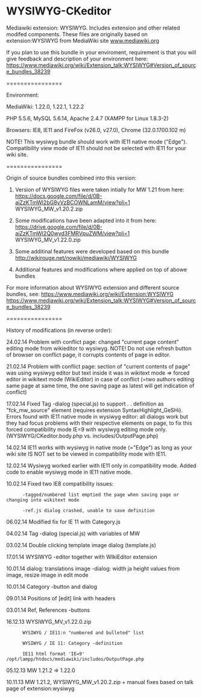 WYSIWYG-CKeditor
================

Mediawiki extension: WYSIWYG. Includes extension and other related modifed components.
These files are originally based on extension:WYSIWYG from MediaWiki site www.mediawiki.org

If you plan to use this bundle in your enviroment, requirement is that you will give feedback and description of your environment here:
https://www.mediawiki.org/wiki/Extension_talk:WYSIWYG#Version_of_source_bundles_38239

================

Environment:

MediaWiki: 1.22.0, 1.22.1, 1.22.2

  PHP 5.5.6, MySQL 5.6.14, Apache 2.4.7
  (XAMPP for Linux 1.8.3-2)

  Browsers: IE8, IE11 and FireFox (v26.0, v27.0), Chrome (32.0.1700.102 m)

  NOTE! This wysiwyg bundle should work with IE11 native mode ("Edge"). Compatibility view mode of IE11 should not be selected with IE11 for your wiki site.

================

Origin of source bundles combined into this version:
1. Version of WYSIWYG files were taken intially for MW 1.21 from here:
   https://docs.google.com/file/d/0B-aiZzKTmWI2bG8yVzBCOWNLamM/view?pli=1
   WYSIWYG_MW_v1.20.2.zip

2. Some modifications have been adapted into it from here:
   https://drive.google.com/file/d/0B-aiZzKTmWI2Q0wyd3FMRVpuZWM/view?pli=1
   WYSIWYG_MV_v1.22.0.zip

3. Some additinal features were developed based on this bundle
   http://wikirouge.net/nowiki/mediawiki/WYSIWYG

4. Additional features and modifications where applied on top of abowe bundles

For more information about WYSIWYG extension and different source bundles, see:
  https://www.mediawiki.org/wiki/Extension:WYSIWYG
  https://www.mediawiki.org/wiki/Extension_talk:WYSIWYG#Version_of_source_bundles_38239

================

History of modifications (in reverse order):

24.02.14  Problem with conflict page: changed "current page content" editing mode from wikieditor to wysiwyg. NOTE! Do not use refresh button of browser on conflict page, it corrupts contents of page in editor.

21.02.14  Problem with conflict page: section of "current contents of page" was using wysiwyg editor but text inside it was in wikitext mode => forced editor in wikitext mode (WikiEditor) in case of conflict (=two authors editing same page at same time, the one saving page as latest will get indication of conflict)

17.02.14  Fixed Tag -dialog (special.js) to support <source lang="xxx">. .<source> definition as "fck_mw_source" element (requires extension SyntaxHighlight_GeSHi). Errors found with IE11 native mode in wysiwyg editor: all dialogs work but they had focus problems with their respective elements on page, to fix this forced compatibility mode IE=9 with wysiwyg editing mode only. (WYSIWYG/CKeditor.body.php vs. includes/OutputPage.php)

14.02.14  IE11 works with wysiwyg in native mode (="Edge") as long as your wiki site IS NOT set to be viewed in compatibility mode with IE11.

12.02.14  Wysiwyg worked earlier with IE11 only in compatibility mode. Added code to enable wysiwyg mode in IE11 native mode.

10.02.14  Fixed two IE8 compatibility issues:

          -tagged/numbered list emptied the page when saving page or changing into wikitext mode

          -ref.js dialog crashed, unable to save definition

06.02.14  Modified fix for IE 11 with Category.js

04.02.14  Tag -dialog (special.js) with variables of MW

03.02.14  Double clicking template image dialog (template.js)

17.01.14  WYSIWYG -editor together with WIkiEditor extension

10.01.14  <Ref> dialog: translations
          image -dialog: width ja height values from image, resize image in edit mode

10.01.14  Category -button and dialog

09.01.14  Positions of [edit] link with headers

03.01.14  Ref, References -buttons

16.12.13  WYSIWYG_MV_v1.22.0.zip

          WYSIWYG / IE11:n "numbered and bulleted" list

          WYSIWYG / IE 11: Category -definition

          IE11 html format 'IE=9' /opt/lampp/htdocs/mediawiki/includes/OutputPage.php

05.12.13  MW 1.21.2 => 1.22.0

10.11.13  MW 1.21.2, WYSIWYG_MW_v1.20.2.zip + manual fixes based on talk page of extension:wysiwyg
